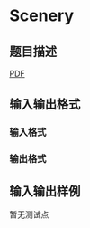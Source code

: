 # Scenery

## 题目描述

[problemUrl]: https://uva.onlinejudge.org/index.php?option=com_onlinejudge&Itemid=8&category=859&page=show_problem&problem=5113

[PDF](https://uva.onlinejudge.org/external/17/p1756.pdf)

## 输入输出格式

### 输入格式

### 输出格式

## 输入输出样例

暂无测试点

